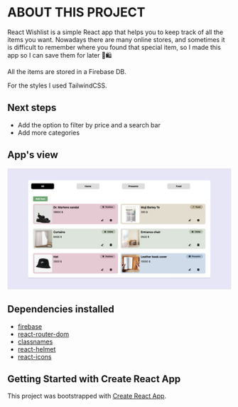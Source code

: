 # ABOUT THIS PROJECT

React Wishlist is a simple React app that helps you to keep track of all the items you want. Nowadays there are many online stores, and sometimes it is difficult to remember where you found that special item, so I made this app so I can save them for later 👀🛍

All the items are stored in a Firebase DB.

For the styles I used TailwindCSS.


## Next steps

- Add the option to filter by price and a search bar
- Add more categories


## App's view

<img src="./src/media/react-wishlist-view.png">


## Dependencies installed

<ul>
  <li><a href="">firebase</a></li>
  <li><a href="">react-router-dom</a></li>
  <li><a href="">classnames</a></li>
  <li><a href="">react-helmet</a></li>
  <li><a href="">react-icons</a></li>
</ul>


## Getting Started with Create React App
This project was bootstrapped with [Create React App](https://github.com/facebook/create-react-app).
